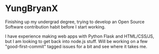 # YungBryanX

Finishing up my undergrad degree, trying to develop an Open Source Software contribution habit before I start working.

I have experience making web apps with Python Flask and HTML/CSS/JS, but I am looking to get back into node.js stuff. Will be working on a few "good-first-commit" tagged issues for a bit and see where it takes me.